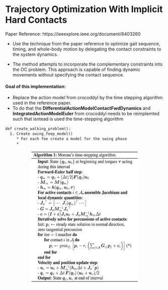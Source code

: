 # Trajectory Optimization With Implicit Hard Contacts
<p>
Paper Reference: https://ieeexplore.ieee.org/document/8403260

* Use the technique from the paper reference to optimize gait sequence, timing, and whole-body motion by delegating the contact constraints to the system dynamics. 

* The method attempts to incorporate the complementary constraints into the OC problem. This approach is capable of finding dynamic movements without specifying the contact sequence.

#### Goal of this implementation:
* Replace the action model from crocoddyl by the time stepping algorithm used in the reference paper.
* To do that the **DifferentialActionModelContactFwdDynamics** and **IntegratedActionModelEuler** from crocoddyl needs to be reimplemted such that isntead is used the time-stepping algorithm
```
def create_walking_problem():
  1. Create swing_feep_model()
     * For each fee create a model for the swing phase
     * 
 ```
</p>
  



<p align="center">

<img src="./files/time_step_algo.png" width="350" height="430" title="Algorithm" />
</p>                                                                  
